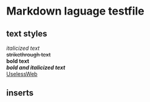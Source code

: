 Markdown laguage testfile
=========
text styles
----------
_italicized text_\
~~strikethrough text~~\
__bold text__\
___bold and italicized text___\
[UselessWeb](https://theuselessweb.com "for when you're bored")
## inserts ##
